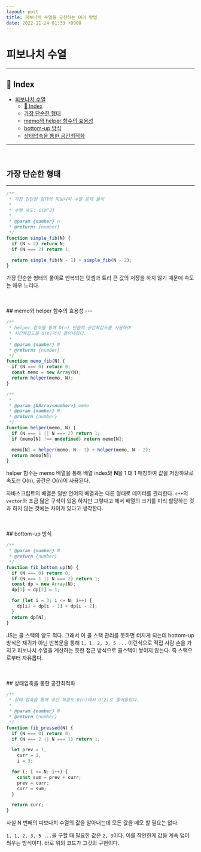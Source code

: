 ```yaml
---
layout: post
title: 피보나치 수열을 구현하는 여러 방법
date: 2022-11-24 01:33 +0900
---
```


# 피보나치 수열

---

## 📇 Index


- [피보나치 수열](#피보나치-수열)
  - [📇 Index](#-index)
  - [가장 단순한 형태](#가장-단순한-형태)
  - [memo와 helper 함수의 효용성](#memo와-helper-함수의-효용성)
  - [bottom-up 방식](#bottom-up-방식)
  - [상태압축을 통한 공간최적화](#상태압축을-통한-공간최적화)
  

---
<br>

## 가장 단순한 형태 
---

```js
/**
 * 가장 간단한 형태의 피보나치 수열 문제 풀이
 *
 * 수행 속도: O(n^2)
 *
 * @param {number} n
 * @returns {number}
 */
function simple_fib(N) {
  if (N < 2) return N;
  if (N === 2) return 1;

  return simple_fib(N - 1) + simple_fib(N - 2);
}
```
가장 단순한 형태의 풀이로 반복되는 덧셈과 트리 큰 값의 저장을 하지 않기 때문에 속도는 매우 느리다.

<br>
<br>
## memo와 helper 함수의 효용성
---

```js
/**
 * helper 함수를 통해 O(n) 만큼의 공간복잡도를 사용하여
 * 시간복잡도를 O(n)까지 끌어내렸다.
 * 
 * @param {number} N
 * @returns {number}
 */
function memo_fib(N) {
  if (N === 0) return 0;
  const memo = new Array(N);
  return helper(memo, N);
}

/**
 *
 * @param {&Array<number>} memo
 * @param {number} N
 * @return {number}
 */
function helper(memo, N) {
  if (N === 1 || N === 2) return 1;
  if (memo[N] !== undefined) return memo[N];

  memo[N] = helper(memo, N - 1) + helper(memo, N - 2);
  return memo[N];
}
```

helper 함수는 memo 배열을 통해 배열 index와 **N**을 1 대 1 매칭하여 값을 저장하므로 속도는 O(n), 공간은 O(n)이 사용된다.

자바스크립트의 배열은 일반 언어의 배열과는 다른 형태로 데이터를 관리한다. `c++`의 `vector`와 조금 닮은 구석이 있음 하지만 그렇다고 해서 배열의 크기를 미리 할당하는 것과 하지 않는 것에는 차이가 있다고 생각한다.

<br>
<br>
## bottom-up 방식

```js
/**
 * @param {number} N
 * @return {number}
 */
function fib_bottom_up(N) {
  if (N === 0) return 0;
  if (N === 1 || N === 2) return 1;
  const dp = new Array(N);
  dp[1] = dp[2] = 1;

  for (let i = 3; i <= N; i++) {
    dp[i] = dp[i - 1] + dp[i - 2];
  }
  return dp[N];
}
```
JS는 콜 스택의 양도 적다. 그래서 이 콜 스택 관리를 못하면 터지게 되는데 bottom-up 방식은 재귀가 아닌 반복문을 통해 `1, 1, 2, 3, 5 ...` 이런식으로 직접 사람 손을 가지고
피보나치 수열을 계산하는 듯한 접근 방식으로 콜스택이 쌓이지 않는다. 즉 스택으로부터 자유롭다.


<br>
<br>
## 상태압축을 통한 공간최적화 

```js
/**
 * 상태 압축을 통해 공간 복잡도 O(n)에서 O(2)로 줄어들었다.
 *
 * @param {number} N
 * @return {number}
 */
function fib_pressed(N) {
  if (N === 0) return 0;
  if (N === 2 || N === 1) return 1;

  let prev = 1,
    curr = 1,
    i = 3;

  for (; i <= N; i++) {
    const sum = prev + curr;
    prev = curr;
    curr = sum;
  }

  return curr;
}
```

사실 N 번째의 피보나치 수열의 값을 알아내는데 모든 값을 메모 할 필요는 없다.

`1, 1, 2, 3, 5 ...`을 구할 때 필요한 값은 `2, 3`이다.
이를 착안한게 값을 계속 덮어 씌우는 방식이다. 바로 위의 코드가 그것의 구현이다.

